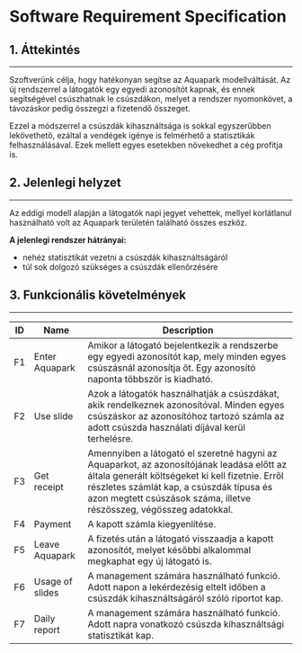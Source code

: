 # Software Requirement Specification

## 1. Áttekintés

------

Szoftverünk célja, hogy hatékonyan segítse az Aquapark modellváltását. Az új rendszerrel a látogatók egy egyedi azonosítót kapnak, és ennek segítségével csúszhatnak le csúszdákon, melyet a rendszer nyomonkövet, a távozáskor pedig összegzi a fizetendő összeget.

Ezzel a módszerrel a csúszdák kihasználtsága is sokkal egyszerűbben lekövethető, ezáltal a vendégek igénye is felmérhető a statisztikák felhasználásával. Ezek mellett egyes esetekben növekedhet a cég profitja is.

## 2. Jelenlegi helyzet

------

Az eddigi modell alapján a látogatók napi jegyet vehettek, mellyel korlátlanul használható volt az Aquapark területén található összes eszköz.

**A jelenlegi rendszer hátrányai:**

- nehéz statisztikát vezetni a csúszdák kihasználtságáról
- túl sok dolgozó szükséges a csúszdák ellenőrzésére

## 3. Funkcionális követelmények

------

| ID   | Name            | Description                                                  |
| ---- | --------------- | ------------------------------------------------------------ |
| F1   | Enter Aquapark  | Amikor a látogató bejelentkezik a rendszerbe egy egyedi azonosítót kap, mely minden egyes csúszásnál azonosítja őt. Egy azonosító naponta többször is kiadható. |
| F2   | Use slide       | Azok a látogatók használhatják a csúszdákat, akik rendelkeznek azonosítóval. Minden egyes csúszáskor az azonosítóhoz tartozó számla az adott csúszda használati díjával kerül terhelésre. |
| F3   | Get receipt     | Amennyiben a látogató el szeretné hagyni az Aquaparkot, az azonosítójának leadása előtt az általa generált költségeket ki kell fizetnie. Erről részletes számlát kap, a csúszdák típusa és azon megtett csúszások száma, illetve részösszeg, végösszeg adatokkal. |
| F4   | Payment         | A kapott számla kiegyenlítése.                               |
| F5   | Leave Aquapark  | A fizetés után a látogató visszaadja a kapott azonosítót, melyet későbbi alkalommal megkaphat egy új látogató is. |
| F6   | Usage of slides | A management számára használható funkció. Adott napon a lekérdezésig eltelt időben a csúszdák kihasználtságáról szóló riportot kap. |
| F7   | Daily report    | A management számára használható funkció. Adott napra vonatkozó csúszda kihasználtsági statisztikát kap. |

